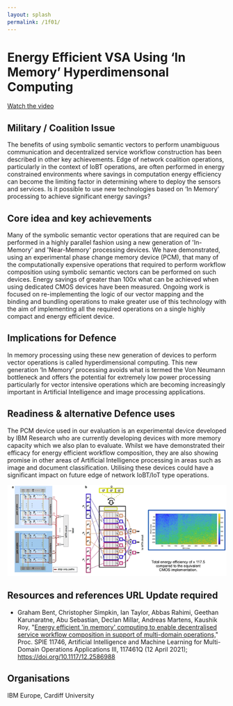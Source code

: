 ```yaml
---
layout: splash
permalink: /1f01/
---
```


# Energy Efficient VSA Using ‘In Memory’ Hyperdimensonal Computing

[Watch the video](https://ibm.box.com/v/Showcase-1f01-video)

## Military / Coalition Issue
The benefits of using symbolic semantic vectors to perform unambiguous communication and decentralized service workflow construction has been described in other key achievements. Edge of network coalition operations, particularly in the context of IoBT operations, are often performed in energy constrained environments where savings in computation energy efficiency can become the limiting factor in determining where to deploy the sensors and services. 
Is it possible to use new technologies based on ‘In Memory’ processing to achieve significant energy savings?


## Core idea and key achievements
Many of the symbolic semantic vector operations that are required can be performed in a highly parallel fashion using a new generation of 'In-Memory' and 'Near-Memory' processing devices. We have demonstrated, using an experimental phase change memory device (PCM), that many of the computationally expensive operations that required to perform workflow composition using symbolic semantic vectors can be performed on such devices.  Energy savings of greater than 100x what can be achieved when using dedicated CMOS devices have been measured. Ongoing work is focused on re-implementing the logic of our vector mapping and the binding and bundling operations to make greater use of this technology with the aim of implementing all the required operations on a single highly compact and energy efficient device.

## Implications for Defence
In memory processing using these new generation of devices to perform vector operations is called hyperdimensional computing. This new generation ‘In Memory’ processing avoids what is termed the Von Neumann bottleneck and offers the potential for extremely low power processing particularly for vector intensive operations which are becoming increasingly important in Artificial Intelligence and image processing applications.



## Readiness & alternative Defence uses
The PCM device used in our evaluation is an experimental device developed by IBM Research who are currently developing devices with more memory capacity which we also plan to evaluate.  Whilst we have demonstrated their efficacy for energy efficient workflow composition, they are also showing promise in other areas of Artificial Intelligence processing in areas such as image and document classification. Utilising these devices could have a significant impact on future edge of network IoBT/IoT type operations. 

![image info](/dais/achievements/images/1f01-fig1.png)

## Resources and references **URL Update required**
* Graham Bent, Christopher Simpkin, Ian Taylor, Abbas Rahimi, Geethan Karunaratne, Abu Sebastian, Declan Millar, Andreas Martens, Kaushik Roy, "[Energy efficient 'in memory' computing to enable decentralised service workflow composition in support of multi-domain operations,](/doc-7013/)" Proc. SPIE 11746, Artificial Intelligence and Machine Learning for Multi-Domain Operations Applications III, 117461Q (12 April 2021); https://doi.org/10.1117/12.2586988


## Organisations
IBM Europe, Cardiff University
